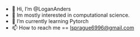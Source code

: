 - 👋 Hi, I’m @LoganAnders
- 👀 Im mostly interested in computational science. 
- 🌱 I’m currently learning Pytorch
- 📫 How to reach me == lsprague6996@gmail.com

<!---
LoganAnders/LoganAnders is a ✨ special ✨ repository because its `README.md` (this file) appears on your GitHub profile.
You can click the Preview link to take a look at your changes.
--->
